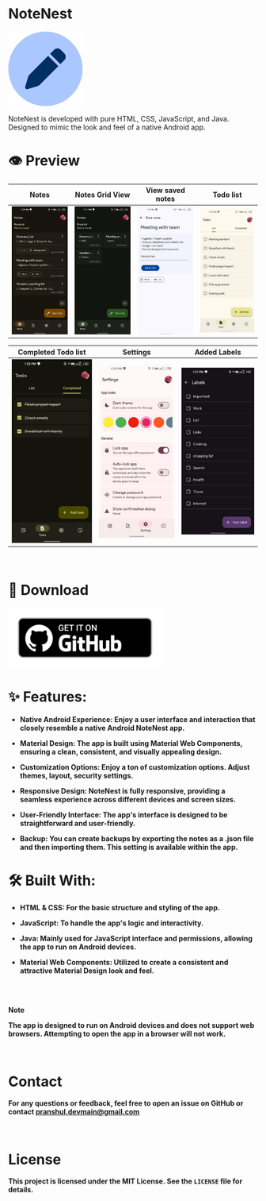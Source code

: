  # NoteNest 
 
<img src="https://github.com/PranshulGG/NoteNest/blob/master/app/src/main/res/drawable/app_icon.png" alt="" width="150px">

NoteNest is developed with pure HTML, CSS, JavaScript, and Java. Designed to mimic the look and feel of a native Android app.


# 👁️ Preview


| Notes |                                                                                                     Notes Grid View|                                                                                           View saved notes|  Todo list| 
| :---: |                                                                                                    :---: |                                                                                                     :---: |             :---: | 
| <img src="https://github.com/PranshulGG/NoteNest/blob/master/noteImg/img_1.jpeg" style="width: 250px;"> |  <img src="https://github.com/PranshulGG/NoteNest/blob/master/noteImg/img_2.jpeg" style="width: 250px;"> |   <img    src="https://github.com/PranshulGG/NoteNest/blob/master/noteImg/img_3.jpeg" style="width: 250px;"> |   <img src="https://github.com/PranshulGG/NoteNest/blob/master/noteImg/img_4.jpeg" style="width: 250px;"> | 

| Completed Todo list |                                                                                       Settings |                                                                                               Added Labels |  
| :---: |                                                                                                    :---: |                                                                                                    :---: |
| <img src="https://github.com/PranshulGG/NoteNest/blob/master/noteImg/img_5.jpeg" style="width: 250px;"> |  <img src="https://github.com/PranshulGG/NoteNest/blob/master/noteImg/img_6.jpeg" style="width: 250px;"> | <img src="https://github.com/PranshulGG/NoteNest/blob/master/noteImg/img_7.jpeg" style="width: 250px;"> |


<br>


# 📲 Download

<p align="left">
    <a href="https://github.com/PranshulGG/PassMaster/releases"><img alt="GitHub" src="https://github.com/PranshulGG/CalcMaster-A-Calculator-App/blob/master/previewed/badge_github.png" height="120"/></a>
</p>


# ✨ Features:

 - <strong>Native Android Experience: </stronge>Enjoy a user interface and interaction that closely resemble a native Android NoteNest app.
   
 - <strong>Material Design: </stronge>The app is built using Material Web Components, ensuring a clean, consistent, and visually appealing design.

 - <strong>Customization Options: </stronge>Enjoy a ton of customization options. Adjust themes, layout, security settings.
   
 - <strong>Responsive Design: </stronge>NoteNest is fully responsive, providing a seamless experience across different devices and screen sizes.
   
 - <strong>User-Friendly Interface: </stronge>The app's interface is designed to be straightforward and user-friendly.
  
 - <strong>Backup: </stronge>You can create backups by exporting the notes as a .json file and then importing them. This setting is available within the app.

# 🛠️ Built With:

 - <strong>HTML & CSS: </stronge> For the basic structure and styling of the app.
   
 - <strong>JavaScript: </stronge>To handle the app's logic and interactivity.

 - <strong>Java: </stronge>Mainly used for JavaScript interface and permissions, allowing the app to run on Android devices.
   
 - <strong>Material Web Components: </stronge>Utilized to create a consistent and attractive Material Design look and feel.
   
<br>
<br>

> [!NOTE]
> The app is designed to run on Android devices and does not support web browsers. Attempting to open the app in a browser will not work.

<br>


# Contact
For any questions or feedback, feel free to open an issue on GitHub or contact pranshul.devmain@gmail.com

<br>

# License
This project is licensed under the MIT License. See the `LICENSE` file for details.





